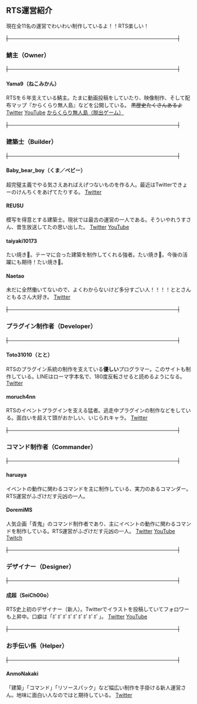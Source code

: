## RTS運営紹介
現在全11名の運営でわいわい制作しているよ！！RTS楽しい！

~~|　　　　　　　　　　　　　　　　　　　　　　　　　　　　　　　　　|~~
### 鯖主（Owner）
~~|　　　　　　　　　　　　　　　　　　　　　　　　　　　　　　　　　|~~
#### Yama9（ねこみかん）
RTSを６年支えている鯖主。たまに動画投稿をしていたり、映像制作、そして配布マップ『からくらり無人島』などを公開している。
~~黒歴史たくさんあるよ~~
[Twitter](https://twitter.com/Nekomikan_game) [YouTube](https://www.youtube.com/channel/UCXK59Xg3TtMrx5PiO5d4DlQ) [からくらり無人島（脱出ゲーム）](https://twitter.com/Nekomikan_game/status/1375778143231832067)


~~|　　　　　　　　　　　　　　　　　　　　　　　　　　　　　　　　　|~~
### 建築士（Builder）
~~|　　　　　　　　　　　　　　　　　　　　　　　　　　　　　　　　　|~~
#### Baby_bear_boy（くま／ベビー）
超完璧主義でやる気さえあればえげつないものを作る人。最近はTwitterできょーのけんちくをあげてたりする。
[Twitter](https://twitter.com/kotokotobear) 

#### REUSU
模写を得意とする建築士。現状では最古の運営の一人である。そういやれうすさん、昔生放送してたの思い出した。
[Twitter](https://twitter.com/_Reusu) [YouTube](https://www.youtube.com/channel/UCdBFFPdfPw6RnTZmPnDAkMQ) 


#### taiyaki10173
たい焼き🐡。テーマに合った建築を制作してくれる強者。たい焼き🐡。今後の活躍にも期待！たい焼き🐡。

#### Naetao
未だに全然働いてないので、よくわからないけど多分すごい人！！！！ととさんともるさん大好き。
[Twitter](https://twitter.com/Naetao_) 


~~|　　　　　　　　　　　　　　　　　　　　　　　　　　　　　　　　　|~~
### プラグイン制作者（Developer）
~~|　　　　　　　　　　　　　　　　　　　　　　　　　　　　　　　　　|~~
#### Toto31010（とと）
RTSのプラグイン系統の制作を支えている**優しい**プログラマー。このサイトも制作している。LINEはローマ字本名で、180度反転させると読めるようになる。
[Twitter](https://twitter.com/Toto31010) 

#### moruch4nn
RTSのイベントプラグインを支える猛者。逃走中プラグインの制作などをしている。面白いを超えて頭がおかしい、いじられキャラ。
[Twitter](https://twitter.com/moruch4nn) 



~~|　　　　　　　　　　　　　　　　　　　　　　　　　　　　　　　　　|~~
### コマンド制作者（Commander）
~~|　　　　　　　　　　　　　　　　　　　　　　　　　　　　　　　　　|~~
#### haruaya
イベントの動作に関わるコマンドを主に制作している、実力のあるコマンダー。RTS運営がふざけだす元凶の一人。

#### DoremiMS
人気企画「青鬼」のコマンド制作者であり、主にイベントの動作に関わるコマンドを制作している。RTS運営がふざけだす元凶の一人。
[Twitter](https://twitter.com/DoremiMS_) [YouTube](https://www.youtube.com/channel/UCYoXOU_H-IYKN_jVMjnanpA) [Twitch](https://www.twitch.tv/doremi_ms) 



~~|　　　　　　　　　　　　　　　　　　　　　　　　　　　　　　　　　|~~
### デザイナー（Designer）
~~|　　　　　　　　　　　　　　　　　　　　　　　　　　　　　　　　　|~~
#### 成超（SeiCh00o）
RTS史上初のデザイナー（新人）。Twitterでイラストを投稿していてフォロワーも上昇中。口癖は「ﾎﾟﾎﾟﾎﾟﾎﾟﾎﾟﾎﾟﾎﾟﾎﾟﾎﾟ」。
[Twitter](https://twitter.com/SeiCh00o) [YouTube](https://www.youtube.com/channel/UCPXKINySFkIH5mZ2afHRYnw) 



~~|　　　　　　　　　　　　　　　　　　　　　　　　　　　　　　　　　|~~
### お手伝い係（Helper）
~~|　　　　　　　　　　　　　　　　　　　　　　　　　　　　　　　　　|~~
#### AnmoNakaki
「建築」「コマンド」「リソースパック」など幅広い制作を手掛ける新人運営さん。地味に面白い人なのではと期待している。
[Twitter](https://twitter.com/RaRaKi9696) 
